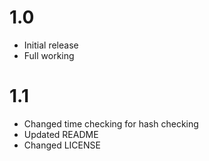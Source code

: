 # 1.0
- Initial release
- Full working

# 1.1
- Changed time checking for hash checking
- Updated README
- Changed LICENSE